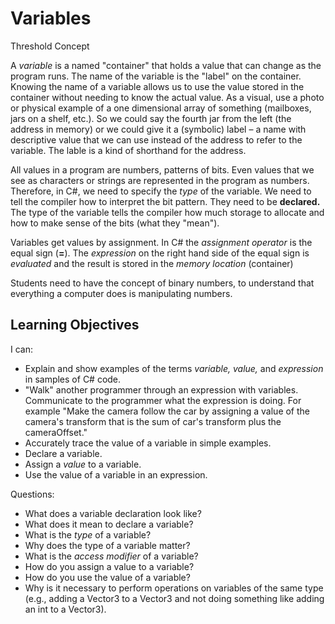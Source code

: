 # Variables

Threshold Concept

A _variable_ is a named "container" that holds a value that can change as the program runs. The name of the variable is the "label" on the container. Knowing the name of a variable allows us to use the value stored in the container without needing to know the actual value. As a visual, use a photo or physical example of a one dimensional array of something (mailboxes, jars on a shelf, etc.). So we could say the fourth jar from the left (the address in memory) or we could give it a (symbolic) label – a name with descriptive value that we can use instead of the address to refer to the variable. The lable is a kind of shorthand for the address.

All values in a program are numbers, patterns of bits. Even values that we see as characters or strings are represented in the program as numbers. Therefore, in C#, we need to specify the _type_ of the variable. We need to tell the compiler how to interpret the bit pattern. They need to be **declared.** The type of the variable tells the compiler how much storage to allocate and how to make sense of the bits (what they "mean").

Variables get values by assignment. In C# the _assignment operator_ is the equal sign (**=**). The _expression_ on the right hand side of the equal sign is _evaluated_ and the result is stored in the _memory location_ (container)

Students need to have the concept of binary numbers, to understand that everything a computer does is manipulating numbers.

## Learning Objectives
I can:
* Explain and show examples of the terms _variable, value,_ and _expression_ in samples of C# code.
* "Walk" another programmer through an expression with variables. Communicate to the programmer what the expression is doing. For example "Make the camera follow the car by assigning a value of the camera's transform that is the sum of car's transform plus the cameraOffset."
* Accurately trace the value of a variable in simple examples.
* Declare a variable.
* Assign a _value_ to a variable.
* Use the value of a variable in an expression.

Questions:
* What does a variable declaration look like?
* What does it mean to declare a variable?
* What is the _type_ of a variable?
* Why does the type of a variable matter?
* What is the _access modifier_ of a variable?
* How do you assign a value to a variable?
* How do you use the value of a variable?
* Why is it necessary to perform operations on variables of the same type (e.g., adding a Vector3 to a Vector3 and not doing something like adding an int to a Vector3).
